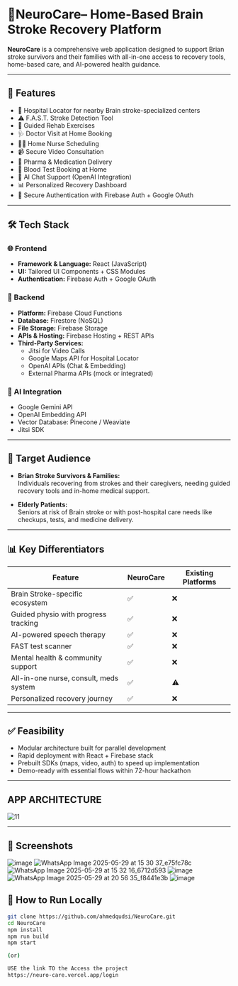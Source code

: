 # 🧠NeuroCare– Home-Based Brain Stroke Recovery Platform

**NeuroCare** is a comprehensive web application designed to support Brian stroke survivors and their families with all-in-one access to recovery tools, home-based care, and AI-powered health guidance.

---

## 🚀 Features

- 🏥 Hospital Locator for nearby Brain stroke-specialized centers  
- ⚠️ F.A.S.T. Stroke Detection Tool  
- 💪 Guided Rehab Exercises  
- 🩺 Doctor Visit at Home Booking  
- 👩‍⚕️ Home Nurse Scheduling  
- 📹 Secure Video Consultation  
- 💊 Pharma & Medication Delivery  
- 🧪 Blood Test Booking at Home  
- 🤖 AI Chat Support (OpenAI Integration)  
- 📊 Personalized Recovery Dashboard  
- 🔐 Secure Authentication with Firebase Auth + Google OAuth  

---

## 🛠️ Tech Stack

### 🌐 Frontend  
- **Framework & Language:** React (JavaScript)  
- **UI:** Tailored UI Components + CSS Modules  
- **Authentication:** Firebase Auth + Google OAuth

### 🔧 Backend  
- **Platform:** Firebase Cloud Functions  
- **Database:** Firestore (NoSQL)  
- **File Storage:** Firebase Storage  
- **APIs & Hosting:** Firebase Hosting + REST APIs  
- **Third-Party Services:**  
  - Jitsi for Video Calls  
  - Google Maps API for Hospital Locator  
  - OpenAI APIs (Chat & Embedding)  
  - External Pharma APIs (mock or integrated)

### 🧠 AI Integration  
- Google Gemini API  
- OpenAI Embedding API  
- Vector Database: Pinecone / Weaviate
- Jitsi SDK

---

## 🎯 Target Audience

- **Brian Stroke Survivors & Families:**  
  Individuals recovering from strokes and their caregivers, needing guided recovery tools and in-home medical support.

- **Elderly Patients:**  
  Seniors at risk of Brain stroke or with post-hospital care needs like checkups, tests, and medicine delivery.

---

## 📊 Key Differentiators

| **Feature**                              |   **NeuroCare**          |     **Existing Platforms**       |
|------------------------------------------|--------------------------|----------------------------------|
| Brain Stroke-specific ecosystem          |       ✅                |          ❌                      |
| Guided physio with progress tracking     |       ✅                |          ❌                      |
| AI-powered speech therapy                |       ✅                |          ❌                      |
| FAST test scanner                        |       ✅                |          ❌                      |
| Mental health & community support        |       ✅                |          ❌                      |
| All-in-one nurse, consult, meds system   |       ✅                |          ⚠️                      |
| Personalized recovery journey            |       ✅                |          ❌                      |

---

## ✅ Feasibility

- Modular architecture built for parallel development  
- Rapid deployment with React + Firebase stack  
- Prebuilt SDKs (maps, video, auth) to speed up implementation  
- Demo-ready with essential flows within 72-hour hackathon  

---
## APP ARCHITECTURE
![11](https://github.com/user-attachments/assets/324175a5-c364-403f-b2be-cf38425d0512)

---
## 📸 Screenshots

![image](https://github.com/user-attachments/assets/1f067904-6aa8-46bd-920a-f7708f4ac2fc)
![WhatsApp Image 2025-05-29 at 15 30 37_e75fc78c](https://github.com/user-attachments/assets/62262cfb-6d2b-4a94-9ed9-bda9e2b91813)
![WhatsApp Image 2025-05-29 at 15 32 16_6712d593](https://github.com/user-attachments/assets/29fb5051-2a92-4d3d-a542-d3056d00b08e)
![image](https://github.com/user-attachments/assets/f0339464-a952-4f77-b89a-01c55675f1fb)
![WhatsApp Image 2025-05-29 at 20 56 35_f8441e3b](https://github.com/user-attachments/assets/3afcc769-cad8-4594-bb1c-6e67d82f664c)
![image](https://github.com/user-attachments/assets/0ece35d7-98e6-4648-8843-eb129e67fa60)


## 📂 How to Run Locally

```bash
git clone https://github.com/ahmedqudsi/NeuroCare.git
cd NeuroCare
npm install
npm run build
npm start

(or)

USE the link TO the Access the project
https://neuro-care.vercel.app/login
